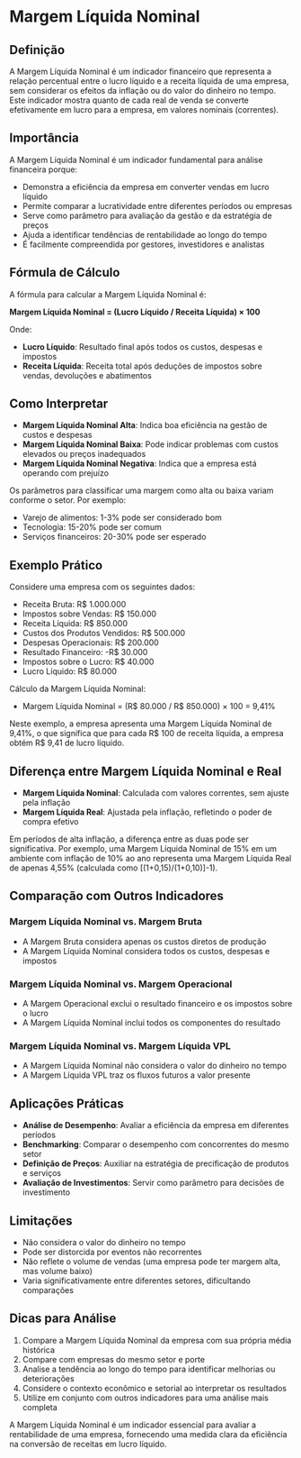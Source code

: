 # Margem Líquida Nominal

## Definição
A Margem Líquida Nominal é um indicador financeiro que representa a relação percentual entre o lucro líquido e a receita líquida de uma empresa, sem considerar os efeitos da inflação ou do valor do dinheiro no tempo. Este indicador mostra quanto de cada real de venda se converte efetivamente em lucro para a empresa, em valores nominais (correntes).

## Importância
A Margem Líquida Nominal é um indicador fundamental para análise financeira porque:
- Demonstra a eficiência da empresa em converter vendas em lucro líquido
- Permite comparar a lucratividade entre diferentes períodos ou empresas
- Serve como parâmetro para avaliação da gestão e da estratégia de preços
- Ajuda a identificar tendências de rentabilidade ao longo do tempo
- É facilmente compreendida por gestores, investidores e analistas

## Fórmula de Cálculo
A fórmula para calcular a Margem Líquida Nominal é:

**Margem Líquida Nominal = (Lucro Líquido / Receita Líquida) × 100**

Onde:
- **Lucro Líquido**: Resultado final após todos os custos, despesas e impostos
- **Receita Líquida**: Receita total após deduções de impostos sobre vendas, devoluções e abatimentos

## Como Interpretar
- **Margem Líquida Nominal Alta**: Indica boa eficiência na gestão de custos e despesas
- **Margem Líquida Nominal Baixa**: Pode indicar problemas com custos elevados ou preços inadequados
- **Margem Líquida Nominal Negativa**: Indica que a empresa está operando com prejuízo

Os parâmetros para classificar uma margem como alta ou baixa variam conforme o setor. Por exemplo:
- Varejo de alimentos: 1-3% pode ser considerado bom
- Tecnologia: 15-20% pode ser comum
- Serviços financeiros: 20-30% pode ser esperado

## Exemplo Prático
Considere uma empresa com os seguintes dados:
- Receita Bruta: R$ 1.000.000
- Impostos sobre Vendas: R$ 150.000
- Receita Líquida: R$ 850.000
- Custos dos Produtos Vendidos: R$ 500.000
- Despesas Operacionais: R$ 200.000
- Resultado Financeiro: -R$ 30.000
- Impostos sobre o Lucro: R$ 40.000
- Lucro Líquido: R$ 80.000

Cálculo da Margem Líquida Nominal:
- Margem Líquida Nominal = (R$ 80.000 / R$ 850.000) × 100 = 9,41%

Neste exemplo, a empresa apresenta uma Margem Líquida Nominal de 9,41%, o que significa que para cada R$ 100 de receita líquida, a empresa obtém R$ 9,41 de lucro líquido.

## Diferença entre Margem Líquida Nominal e Real
- **Margem Líquida Nominal**: Calculada com valores correntes, sem ajuste pela inflação
- **Margem Líquida Real**: Ajustada pela inflação, refletindo o poder de compra efetivo

Em períodos de alta inflação, a diferença entre as duas pode ser significativa. Por exemplo, uma Margem Líquida Nominal de 15% em um ambiente com inflação de 10% ao ano representa uma Margem Líquida Real de apenas 4,55% (calculada como [(1+0,15)/(1+0,10)]-1).

## Comparação com Outros Indicadores
### Margem Líquida Nominal vs. Margem Bruta
- A Margem Bruta considera apenas os custos diretos de produção
- A Margem Líquida Nominal considera todos os custos, despesas e impostos

### Margem Líquida Nominal vs. Margem Operacional
- A Margem Operacional exclui o resultado financeiro e os impostos sobre o lucro
- A Margem Líquida Nominal inclui todos os componentes do resultado

### Margem Líquida Nominal vs. Margem Líquida VPL
- A Margem Líquida Nominal não considera o valor do dinheiro no tempo
- A Margem Líquida VPL traz os fluxos futuros a valor presente

## Aplicações Práticas
- **Análise de Desempenho**: Avaliar a eficiência da empresa em diferentes períodos
- **Benchmarking**: Comparar o desempenho com concorrentes do mesmo setor
- **Definição de Preços**: Auxiliar na estratégia de precificação de produtos e serviços
- **Avaliação de Investimentos**: Servir como parâmetro para decisões de investimento

## Limitações
- Não considera o valor do dinheiro no tempo
- Pode ser distorcida por eventos não recorrentes
- Não reflete o volume de vendas (uma empresa pode ter margem alta, mas volume baixo)
- Varia significativamente entre diferentes setores, dificultando comparações

## Dicas para Análise
1. Compare a Margem Líquida Nominal da empresa com sua própria média histórica
2. Compare com empresas do mesmo setor e porte
3. Analise a tendência ao longo do tempo para identificar melhorias ou deteriorações
4. Considere o contexto econômico e setorial ao interpretar os resultados
5. Utilize em conjunto com outros indicadores para uma análise mais completa

A Margem Líquida Nominal é um indicador essencial para avaliar a rentabilidade de uma empresa, fornecendo uma medida clara da eficiência na conversão de receitas em lucro líquido.

